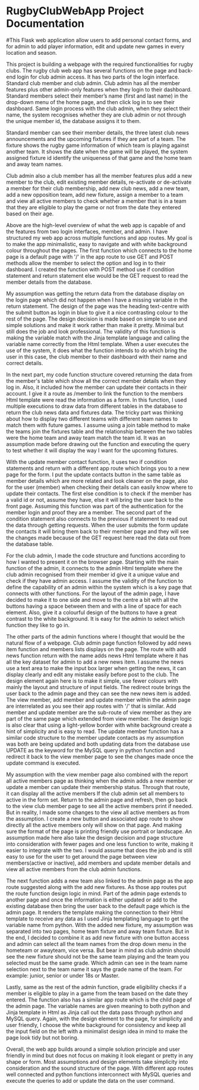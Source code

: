 # RugbyClubWebApp Project Documentation
#This Flask web application allow users to add personal contact forms, and for admin to add player information, edit and update new games in every location and season.

This project is building a webpage with the required functionalities for rugby clubs.
The rugby club web app has several functions on the page and back-end login for club admin access.
It has two parts of the login interface. Standard club member and club admin. Club admin has all the member features plus
other admin-only features when they login to their dashboard.
Standard members select their member’s name (first and last name) in the drop-down menu of the home page, and then click
log in to see their dashboard.
Same login process with the club admin, when they select their name, the system recognises whether they are club admin or not
through the unique member id, the database assigns it to them. 

Standard member can see their member details, the three latest club news announcements and the upcoming fixtures if they are
part of a team. The fixture shows the rugby game information of which team is playing against another team. It shows the date
when the game will be played, the system assigned fixture id identify the uniqueness of that game and the home team and away team names.

Club admin also a club member has all the member features plus add a new member to the club, edit existing member details, re-activate
or de-activate a member for their club membership, add new club news, add a new team, add a new opposition team, add new fixture,
assign a member to a team and view all active members to check whether a member that is in a team 
that they are eligible to play the game or not from the date they entered based on their age.

Above are the high-level overview of what the web app is capable of and the features from two login interfaces, member, and admin.
I have structured my web app across multiple functions and app routes. My goal is to make the app minimalistic, easy to navigate and 
with white background colour throughout the pages.
The first function which connects to the home page is a default page with '/' in the app route to use GET and POST methods allow the member
to select the option and log in to their dashboard. I created the function with POST method use if condition statement and return statement else would be
the GET request to read the member details from the database. 

My assumption was getting the return data from the database display on the login page which did not happen when I have a missing variable in the return statement.
The design of the page was the heading text-centre with the submit button as login in blue to give it a nice contrasting colour to the rest of the page.
The design decision is made based on simple to use and simple solutions and make it work rather than make it pretty. Minimal but still does the job and look
professional. The validity of this function is making the variable match with the Jinja template language and calling the variable name correctly from the Html template.
When a user executes the use of the system, it does what the function intends to do which bring the user in this case, the club member to their dashboard with their
name and correct details.

In the next part, my code function structure covered returning the data from the member's table which show all the correct member details when they log in. Also,
it included how the member can update their contacts in their account.
I give it a route as /member to link the function to the members Html template were read the information as a form. In this function, I used multiple 
executions to draw data from different tables in the database to return the club news data and fixtures data. The tricky part was thinking about how to display 
two different teams with different team names to match them with future games. I assume using a join table method to make the teams join the fixtures table
and the relationship between the two tables were the home team and away team match the team id. It was an assumption made before drawing out the function and 
executing the query to test whether it will display the way I want for the upcoming fixtures.

With the update member contact function, it uses two if condition statements and return with a different app route which brings you to a new page for the form.
I put the update contacts button in the same table as member details which are more related and look cleaner on the page, also for the user (member) when checking
their details can easily know where to update their contacts.
The first else condition is to check if the member has a valid id or not, assume they have, else it will bring the user back to the front page. Assuming this function
was part of the authentication for the member login and proof they are a member.
The second part of the condition statement also connects to the previous if statement to read out the data through getting requests. When the user submits the form 
update the contacts it will bring them back to their member page and they will see the changes made because of the GET request here read the data out 
from the database table.

For the club admin, I made the code structure and functions according to how I wanted to present it on the browser page. 
Starting with the main function of the admin, it connects to the admin Html template where the club admin recognised from their member id give it a unique value
and check if they have admin access. I assume the validity of the function to define the capability of an admin within the system which is a key page that connects
with other functions. For the layout of the admin page, I have decided to make it to one side and move to the centre a bit 
with all the buttons having a space between them and with a line of space for each element. 
Also, give it a colourful design of the buttons to have a great contrast to the white background. It is easy for the admin to select which function they like to go in.

The other parts of the admin functions where I thought that would be the natural flow of a webpage.
Club admin page function followed by add news item function and members lists displays on the page. 
The route with add news function return with the name adds news Html template where it has all the key dataset for admin to add a new news item.
I assume the news use a text area to make the input box larger when getting the news, it can display clearly and edit any mistake easily before post to the club.
The design element again here is to make it simple, use fewer colours with mainly the layout and structure of input fields. 
The redirect route brings the user back to the admin page and they can see the new news item is added. 
The view member, add member and update member within the admin page are interrelated as you see their app routes with '/' that is similar.
Add member and update member are the sub-route of view member as they are part of the same page which extended from view member.
The design logic is also clear that using a light-yellow border with white background create a hint of simplicity and is easy to read. 
The update member function has a similar code structure to the member update contacts as my assumption was both are being updated and both updating
data from the database use UPDATE as the keyword for the MySQL query in python function and redirect it back to the view member page to see the changes made
once the update command is executed.

My assumption with the view member page also combined with the report all active members page as thinking when the admin adds a new member or update a member 
can update their membership status. Through that route, it can display all the active members If the club admin set all members to active in the form set.
Return to the admin page and refresh, then go back to the view club member page to see all the active members print if needed.
But in reality, I made some changes to the view all active members as from the assumption. I create a new button and associated app route
to show directly all the active members only will show on that page. And making sure the format of the page is printing friendly use portrait or landscape.
An assumption made here also take the design decision and page structure into consideration with fewer pages and one less function to write, 
making it easier to integrate with the two. I would assume that does the job and is still easy to use for the user to get around the page between 
view members(active or inactive), add members and update member details and view all active members from the club admin functions.

The next function adds a new team also linked to the admin page as the app route suggested along with the add new fixtures. As those app routes put the route function
design logic in mind. Part of the admin page extends to another page and once the information is either updated or add to the existing database then bring the user
back to the default page which is the admin page. 
It renders the template making the connection to their Html template to receive any data as I used Jinja templating language to get the variable name from python.
With the added new fixture, my assumption was separated into two pages, home team fixture and away team fixture. But in the end, I decided to combine it as add new fixture
with one button access and admin can select all the team names from the drop down menu in the hometeam or awayteam, vice versa. 
But bear in mind as club admin should see the new fixture should not be the same team playing and the team you selected must be the same grade.
Which admin can see in the team name selection next to the team name it says the grade name of the team. 
For example: junior, senior or under 18s or Master. 

Lastly, same as the rest of the admin function, grade eligibility checks if a member is eligible to play in a game from the team based on the date they entered.
The function also has a similar app route which is the child page of the admin page. The variable names are given meaning to both python and Jinja template 
in Html as Jinja call out the data pass through python and MySQL query. 
Again, with the design element to the page, for simplicity and user friendly, I choose the white background for consistency and keep all the input field 
on the left with a minimalist design idea in mind to make the page look tidy but not boring. 

Overall, the web app builds around a simple solution principle and user friendly in mind but does not focus on making it look elegant or pretty in any shape or form.
Most assumptions and design elements take simplicity into consideration and the sound structure of the page. With different app routes well connected and python functions
interconnect with MySQL queries and execute the queries to add or update the data on the user command.




